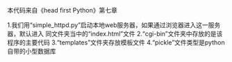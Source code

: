 本代码来自《head first Python》第七章

1.我们用“simple_httpd.py”启动本地web服务器，如果通过浏览器进入这一服务器，默认进入
同文件夹当中的“index.html”文件
2.“cgi-bin”文件夹中存放的是该程序的主要代码
3.“templates”文件夹存放模板文件
4.“pickle”文件类型是python自带的小型数据库